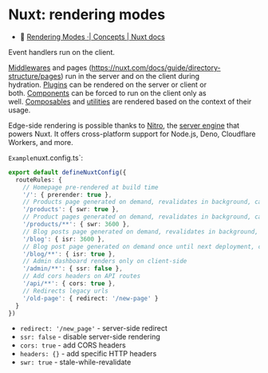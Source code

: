 # Nuxt: rendering modes

- :beginner: [Rendering Modes ·| Concepts | Nuxt docs](https://nuxt.com/docs/guide/concepts/rendering#universal-rendering)

Event handlers run on the client.

[Middlewares](https://nuxt.com/docs/guide/directory-structure/middleware) and pages (https://nuxt.com/docs/guide/directory-structure/pages) run in the server and on the client during hydration. [Plugins](https://nuxt.com/docs/guide/directory-structure/plugins) can be rendered on the server or client or both. [Components](https://nuxt.com/docs/guide/directory-structure/components) can be forced to run on the client only as well. [Composables](https://nuxt.com/docs/guide/directory-structure/composables) and [utilities](https://nuxt.com/docs/guide/directory-structure/utils) are rendered based on the context of their usage.

Edge-side rendering is possible thanks to [Nitro](https://nitro.unjs.io/), the [server engine](https://nuxt.com/docs/guide/concepts/server-engine) that powers Nuxt. It offers cross-platform support for Node.js, Deno, Cloudflare Workers, and more.

`
Example `nuxt.config.ts`:

```ts
export default defineNuxtConfig({
  routeRules: {
    // Homepage pre-rendered at build time
    '/': { prerender: true },
    // Products page generated on demand, revalidates in background, cached until API response changes
    '/products': { swr: true },
    // Product pages generated on demand, revalidates in background, cached for 1 hour (3600 seconds)
    '/products/**': { swr: 3600 },
    // Blog posts page generated on demand, revalidates in background, cached on CDN for 1 hour (3600 seconds)
    '/blog': { isr: 3600 },
    // Blog post page generated on demand once until next deployment, cached on CDN
    '/blog/**': { isr: true },
    // Admin dashboard renders only on client-side
    '/admin/**': { ssr: false },
    // Add cors headers on API routes
    '/api/**': { cors: true },
    // Redirects legacy urls
    '/old-page': { redirect: '/new-page' }
  }
})
```

- `redirect: '/new_page'` - server-side redirect
- `ssr: false` - disable server-side rendering
- `cors: true` - add CORS headers
- `headers: {}` - add specific HTTP headers
- `swr: true` - stale-while-revalidate